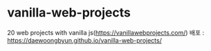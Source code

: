 # vanilla-web-projects
20 web projects with vanilla js(https://vanillawebprojects.com/)
배포 : https://daewoongbyun.github.io/vanilla-web-projects/
